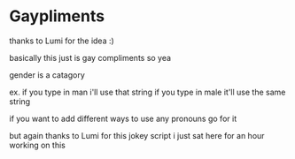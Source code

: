 # Gaypliments
thanks to Lumi for the idea :)

basically this just is gay compliments so yea

gender is a catagory

ex. if you type in man i'll use that string if you type in male it'll use the same string

if you want to add different ways to use any pronouns go for it

but again thanks to Lumi for this jokey script i just sat here for an hour working on this
